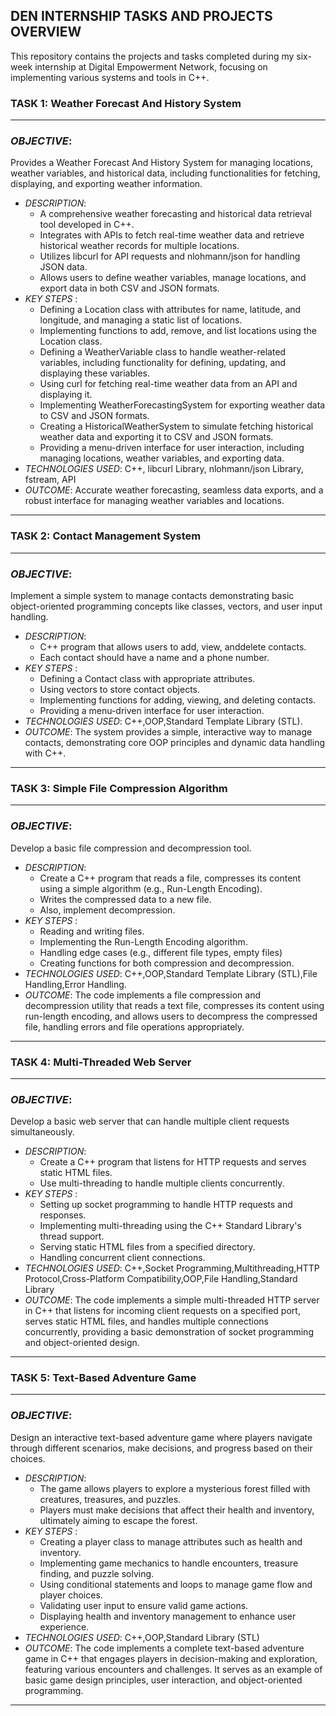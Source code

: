 ## DEN INTERNSHIP TASKS AND PROJECTS OVERVIEW
This repository contains the projects and tasks completed during my six-week internship at Digital Empowerment Network, focusing on implementing various systems and tools in C++.
### TASK 1: Weather Forecast And History System
---
### *OBJECTIVE*:
Provides a  Weather Forecast And History System for managing locations, weather variables, and historical data, including functionalities for fetching, displaying, and exporting weather information.
+ *DESCRIPTION*:
  - A comprehensive weather forecasting and historical data retrieval tool developed in C++.
  - Integrates with APIs to fetch real-time weather data and retrieve historical weather records for multiple locations.
  - Utilizes libcurl for API requests and nlohmann/json for handling JSON data.
  - Allows users to define weather variables, manage locations, and export data in both CSV and JSON formats.
+ *KEY STEPS* :
  - Defining a Location class with attributes for name, latitude, and longitude, and managing a static list of locations.
  - Implementing functions to add, remove, and list locations using the Location class.
  - Defining a WeatherVariable class to handle weather-related variables, including functionality for defining, updating, and displaying these variables.
  - Using curl for fetching real-time weather data from an API and displaying it.
  - Implementing WeatherForecastingSystem for exporting weather data to CSV and JSON formats.
  - Creating a HistoricalWeatherSystem to simulate fetching historical weather data and exporting it to CSV and JSON formats.
  - Providing a menu-driven interface for user interaction, including managing locations, weather variables, and exporting data.
+ *TECHNOLOGIES USED*: C++, libcurl Library, nlohmann/json Library, fstream, API
+ *OUTCOME*: Accurate weather forecasting, seamless data exports, and a robust interface for managing weather variables and locations.
--- ---
  ### TASK 2: Contact Management System
---
### *OBJECTIVE*:
Implement a simple system to manage contacts demonstrating basic object-oriented programming concepts like classes, vectors, and user input handling.
+ *DESCRIPTION*:
  - C++ program that allows users to add, view, anddelete contacts.
  - Each contact should have a name and a phone number.
+ *KEY STEPS* :
  - Defining a Contact class with appropriate attributes.
  - Using vectors to store contact objects.
  - Implementing functions for adding, viewing, and deleting contacts.
  - Providing a menu-driven interface for user interaction.
+ *TECHNOLOGIES USED*: C++,OOP,Standard Template Library (STL).
+ *OUTCOME*: The system provides a simple, interactive way to manage contacts, demonstrating core OOP principles and dynamic data handling with C++.
--- ---
### TASK 3: Simple File Compression Algorithm
---
### *OBJECTIVE*:
Develop a basic file compression and decompression tool.
+ *DESCRIPTION*:
  - Create a C++ program that reads a file, compresses its content using a simple algorithm (e.g., Run-Length Encoding).
  - Writes the compressed data to a new file.
  - Also, implement decompression.
+ *KEY STEPS* :
  - Reading and writing files.
  - Implementing the Run-Length Encoding algorithm.
  - Handling edge cases (e.g., different file types, empty files)
  - Creating functions for both compression and decompression.
+ *TECHNOLOGIES USED*: C++,OOP,Standard Template Library (STL),File Handling,Error Handling.
+ *OUTCOME*: The code implements a file compression and decompression utility that reads a text file, compresses its content using run-length encoding, and allows users to decompress the compressed file, handling errors and file operations appropriately.
--- ---
### TASK 4: Multi-Threaded Web Server
---
### *OBJECTIVE*:
Develop a basic web server that can handle multiple client requests simultaneously.
+ *DESCRIPTION*:
  - Create a C++ program that listens for HTTP requests and serves static HTML files.
  - Use multi-threading to handle multiple clients concurrently.
+ *KEY STEPS* :
  - Setting up socket programming to handle HTTP requests and responses.
  - Implementing multi-threading using the C++ Standard Library&#39;s thread support.
  - Serving static HTML files from a specified directory.
  - Handling concurrent client connections.
+ *TECHNOLOGIES USED*: C++,Socket Programming,Multithreading,HTTP Protocol,Cross-Platform Compatibility,OOP,File Handling,Standard Library
+ *OUTCOME*: The code implements a simple multi-threaded HTTP server in C++ that listens for incoming client requests on a specified port, serves static HTML files, and handles multiple connections concurrently, providing a basic demonstration of socket programming and object-oriented design.
--- ---
### TASK 5: Text-Based Adventure Game
---
### *OBJECTIVE*:
Design an interactive text-based adventure game where players navigate through different scenarios, make decisions, and progress based on their choices.
+ *DESCRIPTION*:
  - The game allows players to explore a mysterious forest filled with creatures, treasures, and puzzles.
  - Players must make decisions that affect their health and inventory, ultimately aiming to escape the forest.
+ *KEY STEPS* :
  - Creating a player class to manage attributes such as health and inventory.
  - Implementing game mechanics to handle encounters, treasure finding, and puzzle solving.
  - Using conditional statements and loops to manage game flow and player choices.
  - Validating user input to ensure valid game actions.
  - Displaying health and inventory management to enhance user experience.
+ *TECHNOLOGIES USED*: C++,OOP,Standard Library (STL)
+ *OUTCOME*: The code implements a complete text-based adventure game in C++ that engages players in decision-making and exploration, featuring various encounters and challenges. It serves as an example of basic game design principles, user interaction, and object-oriented programming.
--- ---

